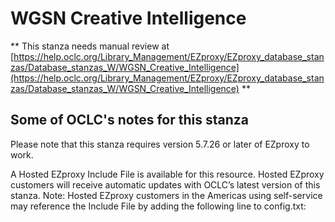 # WGSN Creative Intelligence
** This stanza needs manual review at [https://help.oclc.org/Library_Management/EZproxy/EZproxy_database_stanzas/Database_stanzas_W/WGSN_Creative_Intelligence](https://help.oclc.org/Library_Management/EZproxy/EZproxy_database_stanzas/Database_stanzas_W/WGSN_Creative_Intelligence) **

## Some of OCLC's notes for this stanza

Please note that this stanza requires version 5.7.26 or later of EZproxy to work.

A Hosted EZproxy Include File is available for this resource. Hosted EZproxy customers will receive automatic updates with OCLC&rsquo;s latest version of this stanza. Note: Hosted EZproxy customers in the Americas using self-service may reference the Include File by adding the following line to config.txt:

&nbsp;
